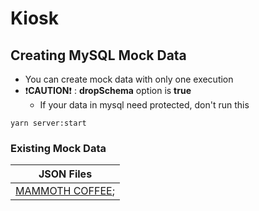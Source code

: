 # Kiosk

## Creating MySQL Mock Data

- You can create mock data with only one execution
- ❗️**CAUTION**❗️ : **dropSchema** option is **true**
  - If your data in mysql need protected, don't run this

```
yarn server:start
```

### Existing Mock Data

|                           JSON Files                           |
| :------------------------------------------------------------: |
| [MAMMOTH COFFEE](./server/src/mock/dummy/mmthcoffeeMenu.json); |
